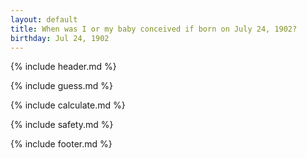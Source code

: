 ```yaml
---
layout: default
title: When was I or my baby conceived if born on July 24, 1902?
birthday: Jul 24, 1902
---
```


{% include header.md %}

{% include guess.md %}

{% include calculate.md %}

{% include safety.md %}

{% include footer.md %}



